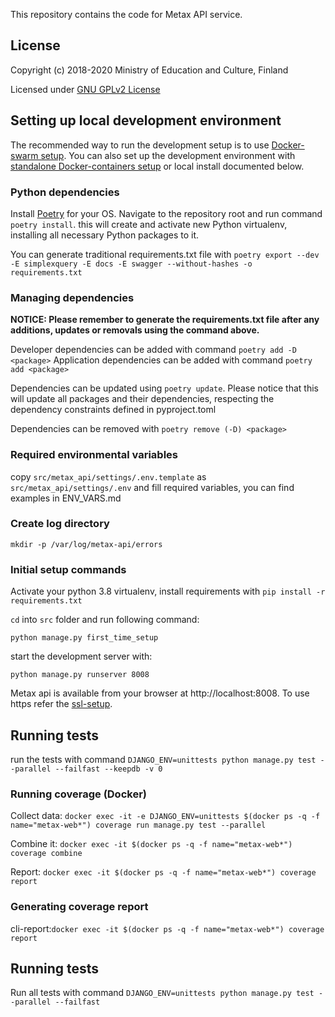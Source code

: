 This repository contains the code for Metax API service.

## License

Copyright (c) 2018-2020 Ministry of Education and Culture, Finland

Licensed under [GNU GPLv2 License](LICENSE)


## Setting up local development environment

The recommended way to run the development setup is to use [Docker-swarm setup](/docs/docker-stack.md). You can also set up the development environment with
[standalone Docker-containers setup](/docs/single-docker-images.md) or local install documented below.

### Python dependencies

Install [Poetry](https://python-poetry.org/docs/) for your OS. Navigate to the repository root and run command `poetry install`. this will create and activate new Python virtualenv, installing all necessary Python packages to it.


You can generate traditional requirements.txt file with `poetry export --dev -E simplexquery -E docs -E swagger --without-hashes -o requirements.txt`

### Managing dependencies

__NOTICE: Please remember to generate the requirements.txt file after any additions, updates or removals using the command above.__

Developer dependencies can be added with command `poetry add -D <package>`
Application dependencies can be added with command `poetry add <package>`

Dependencies can be updated using `poetry update`. Please notice that this will update all packages and their dependencies, respecting the dependency constraints defined in pyproject.toml 

Dependencies can be removed with `poetry remove (-D) <package>`

### Required environmental variables

copy `src/metax_api/settings/.env.template` as `src/metax_api/settings/.env` and fill required variables, you can find examples in ENV_VARS.md

### Create log directory 

`mkdir -p /var/log/metax-api/errors`

### Initial setup commands

Activate your python 3.8 virtualenv, install requirements with `pip install -r requirements.txt`

`cd` into `src` folder and run following command:

`python manage.py first_time_setup`

start the development server with:

`python manage.py runserver 8008`

Metax api is available from your browser at http://localhost:8008. To use https refer the [ssl-setup](/docs/local-ssl-setup.md).
## Running tests

run the tests with command `DJANGO_ENV=unittests python manage.py test --parallel --failfast --keepdb -v 0`

### Running coverage (Docker)

Collect data: `docker exec -it -e DJANGO_ENV=unittests $(docker ps -q -f name="metax-web*") coverage run manage.py test --parallel`

Combine it: `docker exec -it $(docker ps -q -f name="metax-web*") coverage combine`

Report: `docker exec -it $(docker ps -q -f name="metax-web*") coverage report`

### Generating coverage report

cli-report:`docker exec -it $(docker ps -q -f name="metax-web*") coverage report`

## Running tests

Run all tests with command `DJANGO_ENV=unittests python manage.py test --parallel --failfast`
